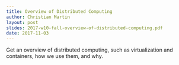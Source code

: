 ```yaml
---
title: Overview of Distributed Computing
author: Christian Martin
layout: post
slides: 2017-w10-fall-overview-of-distributed-computing.pdf
date: 2017-11-03
---
```

Get an overview of distributed computing, such as virtualization and containers, how we use them, and why.
